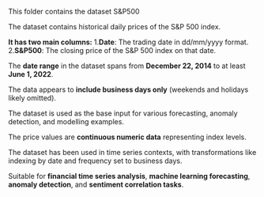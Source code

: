 This folder contains the dataset S&P500

The dataset contains historical daily prices of the S&P 500 index.

**It has two main columns:**
  1.**Date**: The trading date in dd/mm/yyyy format.
  2.**S&P500**: The closing price of the S&P 500 index on that date.
  
The **date range** in the dataset spans from **December 22, 2014** to at least **June 1, 2022**.

The data appears to **include business days only** (weekends and holidays likely omitted).

The dataset is used as the base input for various forecasting, anomaly detection, and modelling examples.

The price values are **continuous numeric data** representing index levels.

The dataset has been used in time series contexts, with transformations like indexing by date and frequency set to business days.

Suitable for **financial time series analysis**, **machine learning forecasting**, **anomaly detection**, and **sentiment correlation tasks**.



